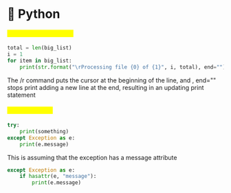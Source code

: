 # 🐍 Python

#### <mark style="color:yellow;">Updating print outputs</mark>

```python
total = len(big_list)
i = 1
for item in big_list:
    print(str.format("\rProcessing file {0} of {1}", i, total), end="")
```

The /r command puts the cursor at the beginning of the line, and , end="" stops print adding a new line at the end, resulting in an updating print statement

#### <mark style="color:yellow;">Handling errors</mark>

```python
try:
    print(something)
except Exception as e:
    print(e.message)
```

This is assuming that the exception has a message attribute

```python
except Exception as e:
    if hasattr(e, "message"):
        print(e.message)
```
